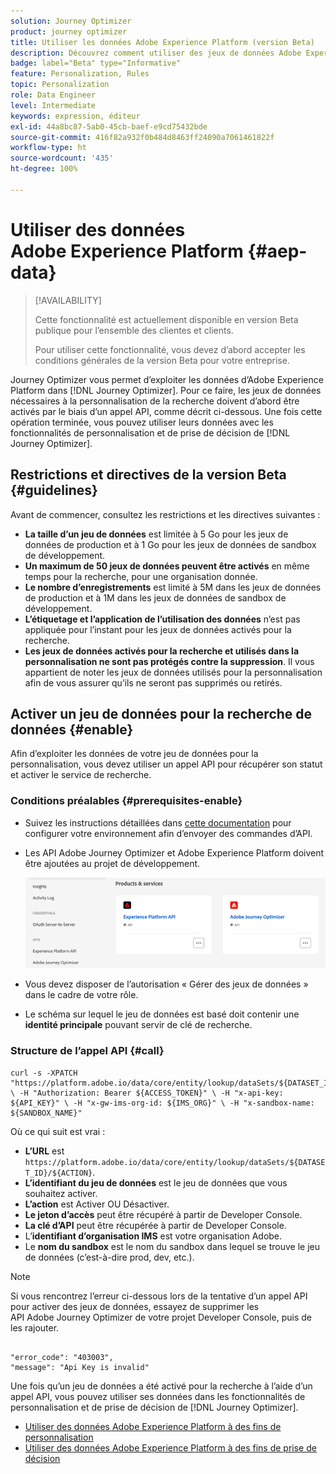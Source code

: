 ```yaml
---
solution: Journey Optimizer
product: journey optimizer
title: Utiliser les données Adobe Experience Platform (version Beta)
description: Découvrez comment utiliser des jeux de données Adobe Experience Platform dans les fonctionnalités de prise de décision et de personnalisation de  [!DNL Journey Optimizer] .
badge: label="Beta" type="Informative"
feature: Personalization, Rules
topic: Personalization
role: Data Engineer
level: Intermediate
keywords: expression, éditeur
exl-id: 44a8bc87-5ab0-45cb-baef-e9cd75432bde
source-git-commit: 416f82a932f0b484d8463ff24090a7061461822f
workflow-type: ht
source-wordcount: '435'
ht-degree: 100%

---
```


# Utiliser des données Adobe Experience Platform {#aep-data}

>[!AVAILABILITY]
>
>Cette fonctionnalité est actuellement disponible en version Beta publique pour l’ensemble des clientes et clients.
>
>Pour utiliser cette fonctionnalité, vous devez d’abord accepter les conditions générales de la version Beta pour votre entreprise.

Journey Optimizer vous permet d’exploiter les données d’Adobe Experience Platform dans [!DNL Journey Optimizer]. Pour ce faire, les jeux de données nécessaires à la personnalisation de la recherche doivent d’abord être activés par le biais d’un appel API, comme décrit ci-dessous. Une fois cette opération terminée, vous pouvez utiliser leurs données avec les fonctionnalités de personnalisation et de prise de décision de [!DNL Journey Optimizer].

## Restrictions et directives de la version Beta {#guidelines}

Avant de commencer, consultez les restrictions et les directives suivantes :

* **La taille d’un jeu de données** est limitée à 5 Go pour les jeux de données de production et à 1 Go pour les jeux de données de sandbox de développement.
* **Un maximum de 50 jeux de données peuvent être activés** en même temps pour la recherche, pour une organisation donnée.
* **Le nombre d’enregistrements** est limité à 5M dans les jeux de données de production et à 1M dans les jeux de données de sandbox de développement.
* **L’étiquetage et l’application de l’utilisation des données** n’est pas appliquée pour l’instant pour les jeux de données activés pour la recherche.
* **Les jeux de données activés pour la recherche et utilisés dans la personnalisation ne sont pas protégés contre la suppression**. Il vous appartient de noter les jeux de données utilisés pour la personnalisation afin de vous assurer qu’ils ne seront pas supprimés ou retirés.

## Activer un jeu de données pour la recherche de données {#enable}

Afin d’exploiter les données de votre jeu de données pour la personnalisation, vous devez utiliser un appel API pour récupérer son statut et activer le service de recherche.

### Conditions préalables {#prerequisites-enable}

* Suivez les instructions détaillées dans [cette documentation](https://developer.adobe.com/journey-optimizer-apis/references/authentication/) pour configurer votre environnement afin d’envoyer des commandes d’API.
* Les API Adobe Journey Optimizer et Adobe Experience Platform doivent être ajoutées au projet de développement.

  ![](assets/aep-data-api.png)

* Vous devez disposer de l’autorisation « Gérer des jeux de données » dans le cadre de votre rôle.
* Le schéma sur lequel le jeu de données est basé doit contenir une **identité principale** pouvant servir de clé de recherche.

### Structure de l’appel API {#call}

```
curl -s -XPATCH "https://platform.adobe.io/data/core/entity/lookup/dataSets/${DATASET_ID}/${ACTION}" \ -H "Authorization: Bearer ${ACCESS_TOKEN}" \ -H "x-api-key: ${API_KEY}" \ -H "x-gw-ims-org-id: ${IMS_ORG}" \ -H "x-sandbox-name: ${SANDBOX_NAME}"
```

Où ce qui suit est vrai :

* **L’URL** est `https://platform.adobe.io/data/core/entity/lookup/dataSets/${DATASET_ID}/${ACTION}`.
* **L’identifiant du jeu de données** est le jeu de données que vous souhaitez activer.
* **L’action** est Activer OU Désactiver.
* **Le jeton d’accès** peut être récupéré à partir de Developer Console.
* **La clé d’API** peut être récupérée à partir de Developer Console.
* L’**identifiant d’organisation IMS** est votre organisation Adobe.
* Le **nom du sandbox** est le nom du sandbox dans lequel se trouve le jeu de données (c’est-à-dire prod, dev, etc.).

>[!NOTE]
>
>Si vous rencontrez l’erreur ci-dessous lors de la tentative d’un appel API pour activer des jeux de données, essayez de supprimer les API Adobe Journey Optimizer de votre projet Developer Console, puis de les rajouter.
>
>```
>
>"error_code": "403003", 
>"message": "Api Key is invalid"
>
>```

Une fois qu’un jeu de données a été activé pour la recherche à l’aide d’un appel API, vous pouvez utiliser ses données dans les fonctionnalités de personnalisation et de prise de décision de [!DNL Journey Optimizer].

* [Utiliser des données Adobe Experience Platform à des fins de personnalisation](../personalization/aep-data-perso.md)
* [Utiliser des données Adobe Experience Platform à des fins de prise de décision](../experience-decisioning/aep-data-exd.md)
